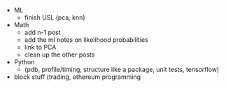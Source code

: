 - ML
  - finish USL (pca, knn)
- Math
  - add n-1 post
  - add the ml notes on likelihood probabilities
  - link to PCA
  - clean up the other posts
- Python
  - (pdb, profile/timing, structure like a package, unit tests, tensorflow)
- block stuff (trading, ethereum programming
